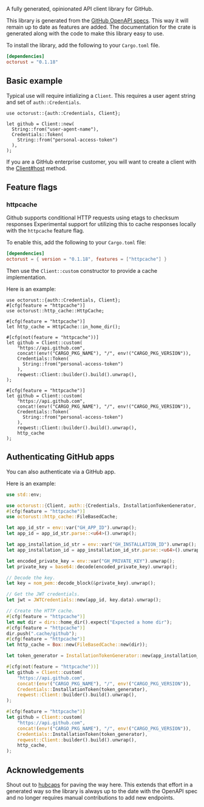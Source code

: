 A fully generated, opinionated API client library for GitHub.

This library is generated from the [GitHub OpenAPI
specs](https://github.com/github/rest-api-description). This way it will remain
up to date as features are added. The documentation for the crate is generated
along with the code to make this library easy to use.

To install the library, add the following to your `Cargo.toml` file.

```toml
[dependencies]
octorust = "0.1.18"
```

## Basic example

Typical use will require intializing a `Client`. This requires
a user agent string and set of `auth::Credentials`.

```
use octorust::{auth::Credentials, Client};

let github = Client::new(
  String::from("user-agent-name"),
  Credentials::Token(
    String::from("personal-access-token")
  ),
);
```

If you are a GitHub enterprise customer, you will want to create a client with the
[Client#host](https://docs.rs/octorust/0.1.18/octorust/struct.Client.html#method.host) method.

## Feature flags

### httpcache

Github supports conditional HTTP requests using etags to checksum responses
Experimental support for utilizing this to cache responses locally with the
`httpcache` feature flag.

To enable this, add the following to your `Cargo.toml` file:

```toml
[dependencies]
octorust = { version = "0.1.18", features = ["httpcache"] }
```

Then use the `Client::custom` constructor to provide a cache implementation.

Here is an example:

```
use octorust::{auth::Credentials, Client};
#[cfg(feature = "httpcache")]
use octorust::http_cache::HttpCache;

#[cfg(feature = "httpcache")]
let http_cache = HttpCache::in_home_dir();

#[cfg(not(feature = "httpcache"))]
let github = Client::custom(
    "https://api.github.com",
    concat!(env!("CARGO_PKG_NAME"), "/", env!("CARGO_PKG_VERSION")),
    Credentials::Token(
      String::from("personal-access-token")
    ),
    reqwest::Client::builder().build().unwrap(),
);

#[cfg(feature = "httpcache")]
let github = Client::custom(
    "https://api.github.com",
    concat!(env!("CARGO_PKG_NAME"), "/", env!("CARGO_PKG_VERSION")),
    Credentials::Token(
      String::from("personal-access-token")
    ),
    reqwest::Client::builder().build().unwrap(),
    http_cache
);
```
## Authenticating GitHub apps

You can also authenticate via a GitHub app.

Here is an example:

```rust
use std::env;

use octorust::{Client, auth::{Credentials, InstallationTokenGenerator, JWTCredentials}};
#[cfg(feature = "httpcache")]
use octorust::http_cache::FileBasedCache;

let app_id_str = env::var("GH_APP_ID").unwrap();
let app_id = app_id_str.parse::<u64>().unwrap();

let app_installation_id_str = env::var("GH_INSTALLATION_ID").unwrap();
let app_installation_id = app_installation_id_str.parse::<u64>().unwrap();

let encoded_private_key = env::var("GH_PRIVATE_KEY").unwrap();
let private_key = base64::decode(encoded_private_key).unwrap();

// Decode the key.
let key = nom_pem::decode_block(&private_key).unwrap();

// Get the JWT credentials.
let jwt = JWTCredentials::new(app_id, key.data).unwrap();

// Create the HTTP cache.
#[cfg(feature = "httpcache")]
let mut dir = dirs::home_dir().expect("Expected a home dir");
#[cfg(feature = "httpcache")]
dir.push(".cache/github");
#[cfg(feature = "httpcache")]
let http_cache = Box::new(FileBasedCache::new(dir));

let token_generator = InstallationTokenGenerator::new(app_installation_id, jwt);

#[cfg(not(feature = "httpcache"))]
let github = Client::custom(
    "https://api.github.com",
    concat!(env!("CARGO_PKG_NAME"), "/", env!("CARGO_PKG_VERSION")),
    Credentials::InstallationToken(token_generator),
    reqwest::Client::builder().build().unwrap(),
);

#[cfg(feature = "httpcache")]
let github = Client::custom(
    "https://api.github.com",
    concat!(env!("CARGO_PKG_NAME"), "/", env!("CARGO_PKG_VERSION")),
    Credentials::InstallationToken(token_generator),
    reqwest::Client::builder().build().unwrap(),
    http_cache,
);
```

## Acknowledgements

Shout out to [hubcaps](https://github.com/softprops/hubcaps) for paving the
way here. This extends that effort in a generated way so the library is
always up to the date with the OpenAPI spec and no longer requires manual
contributions to add new endpoints.
